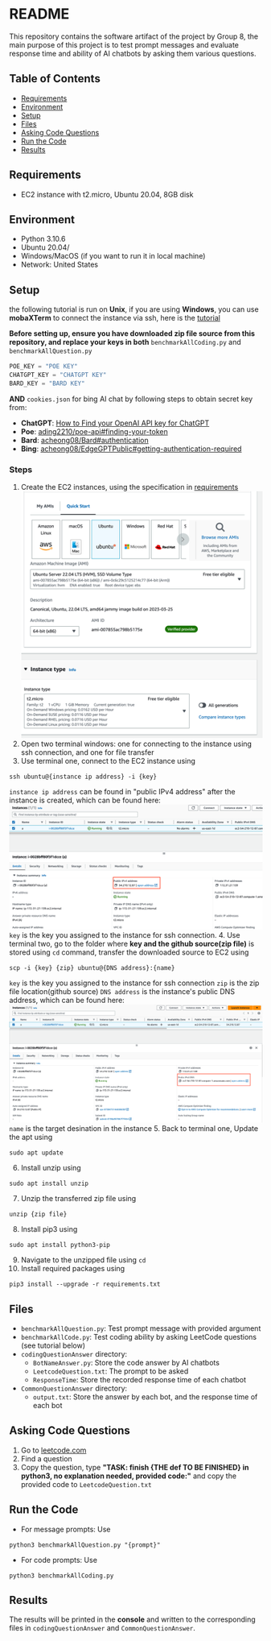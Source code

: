 # README

This repository contains the software artifact of the project by Group 8, the main purpose of this project is to test prompt messages and evaluate response time and ability of AI chatbots by asking them various questions.

## Table of Contents
- [Requirements](#requirements)
- [Environment](#environment)
- [Setup](#setup)
- [Files](#files)
- [Asking Code Questions](#asking-code-questions)
- [Run the Code](#run-the-code)
- [Results](#results)

## Requirements

- EC2 instance with t2.micro, Ubuntu 20.04, 8GB disk

## Environment

- Python 3.10.6
- Ubuntu 20.04/
- Windows/MacOS (if you want to run it in local machine)
- Network: United States
## Setup
the following tutorial is run on **Unix**, if you are using **Windows**, you can use **mobaXTerm** to connect the instance via ssh, here is the [tutorial](https://sites.google.com/sunke.info/sunkemedia/hosting-service/how-to-connect-to-aws-ec2-instance-using-mobaxterm?pli=1)

**Before setting up, ensure you have downloaded zip file source from this repository, and replace your keys in both** `benchmarkAllCoding.py` and `benchmarkAllQuestion.py`
```python
POE_KEY = "POE KEY"
CHATGPT_KEY = "CHATGPT KEY"
BARD_KEY = "BARD KEY"
```
**AND**
`cookies.json` for bing AI chat by following steps to obtain secret key from:
- **ChatGPT**: [How to Find your OpenAI API key for ChatGPT](https://help.socialintents.com/article/188-how-to-find-your-openai-api-key-for-chatgpt)
- **Poe**: [ading2210/poe-api#finding-your-token](https://github.com/ading2210/poe-api#finding-your-token)
- **Bard**: [acheong08/Bard#authentication](https://github.com/acheong08/Bard#authentication)
- **Bing**: [acheong08/EdgeGPTPublic#getting-authentication-required](https://github.com/acheong08/EdgeGPT#getting-authentication-required)

### Steps
1. Create the EC2 instances, using the specification in [requirements](#requirements)
![1](READMEimages/1.png)
2. Open two terminal windows: one for connecting to the instance using ssh connection, and one for file transfer
3. Use terminal one, connect to the EC2 instance using
```
ssh ubuntu@{instance ip address} -i {key}
```
`instance ip address` can be found in "public IPv4 address" after the instance is created, which can be found here:
![publicip](READMEimages/publicIP.png)
`key` is the key you assigned to the instance for ssh connection.
4. Use terminal two, go to the folder where **key and the github source(zip file)** is stored using `cd` command, transfer the downloaded source to EC2 using 
```
scp -i {key} {zip} ubuntu@{DNS address}:{name}
```
`key` is the key you assigned to the instance for ssh connection
`zip` is the zip file location(github source)
`DNS address` is the instance's public DNS address, which can be found here:
![dns](READMEimages/ipv4.png)
`name` is the target desination in the instance
5. Back to terminal one, Update the apt using
```
sudo apt update
```
6. Install unzip using 
```
sudo apt install unzip
```
7. Unzip the transferred zip file using 
```
unzip {zip file}
```
8. Install pip3 using 
```
sudo apt install python3-pip
```
9. Navigate to the unzipped file using `cd`
10. Install required packages using 
```
pip3 install --upgrade -r requirements.txt
``` 

## Files

- `benchmarkAllQuestion.py`: Test prompt message with provided argument
- `benchmarkAllCode.py`: Test coding ability by asking LeetCode questions (see tutorial below)
- `codingQuestionAnswer` directory:
  - `BotNameAnswer.py`: Store the code answer by AI chatbots
  - `LeetcodeQuestion.txt`: The prompt to be asked
  - `ResponseTime`: Store the recorded response time of each chatbot
- `CommonQuestionAnswer` directory:
  - `output.txt`: Store the answer by each bot, and the response time of each bot

## Asking Code Questions

1. Go to [leetcode.com](https://leetcode.com/)
2. Find a question
3. Copy the question, type **"TASK: finish {THE def TO BE FINISHED} in python3, no explanation needed, provided code:"** and copy the provided code to `LeetcodeQuestion.txt`

## Run the Code

- For message prompts: Use 
```
python3 benchmarkAllQuestion.py "{prompt}"
``` 
- For code prompts: Use 
```
python3 benchmarkAllCoding.py
```

## Results

The results will be printed in the **console** and written to the corresponding files in `codingQuestionAnswer` and `CommonQuestionAnswer`.
